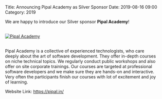 Title: Announcing Pipal Academy as Silver Sponsor
Date: 2019-08-16 09:00
Category: 2019

We are happy to introduce our Silver sponsor **Pipal Academy**!

<!-- PELICAN_END_SUMMARY -->
<br>
<div class="text-center">
  <a href="https://pipal.in/" target="_blank">
    <img src="{filename}/images/sponsors/pipal.jpg" alt="Pipal Academy">
  </a>
</div>
<br>

Pipal Academy is a collective of experienced technologists, who care deeply about the art of software development. They offer in-depth courses on niche technical topics. We regularly conduct public workshops and also offer on site corporate trainings. Our courses are targeted at professional software developers and we make sure they are hands-on and interactive. Very often the participants finish our courses with lot of excitement and joy of learning.

Website Link: <a href="https://pipal.in/" target="_blank">https://pipal.in/</a>
